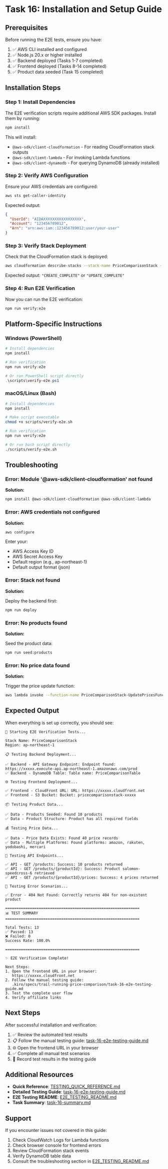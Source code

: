 # Task 16: Installation and Setup Guide

## Prerequisites

Before running the E2E tests, ensure you have:

1. ✅ AWS CLI installed and configured
2. ✅ Node.js 20.x or higher installed
3. ✅ Backend deployed (Tasks 1-7 completed)
4. ✅ Frontend deployed (Tasks 8-14 completed)
5. ✅ Product data seeded (Task 15 completed)

## Installation Steps

### Step 1: Install Dependencies

The E2E verification scripts require additional AWS SDK packages. Install them by running:

```bash
npm install
```

This will install:

- `@aws-sdk/client-cloudformation` - For reading CloudFormation stack outputs
- `@aws-sdk/client-lambda` - For invoking Lambda functions
- `@aws-sdk/client-dynamodb` - For querying DynamoDB (already installed)

### Step 2: Verify AWS Configuration

Ensure your AWS credentials are configured:

```bash
aws sts get-caller-identity
```

Expected output:

```json
{
  "UserId": "AIDAXXXXXXXXXXXXXXXXX",
  "Account": "123456789012",
  "Arn": "arn:aws:iam::123456789012:user/your-user"
}
```

### Step 3: Verify Stack Deployment

Check that the CloudFormation stack is deployed:

```bash
aws cloudformation describe-stacks --stack-name PriceComparisonStack --query "Stacks[0].StackStatus"
```

Expected output: `"CREATE_COMPLETE"` or `"UPDATE_COMPLETE"`

### Step 4: Run E2E Verification

Now you can run the E2E verification:

```bash
npm run verify:e2e
```

## Platform-Specific Instructions

### Windows (PowerShell)

```powershell
# Install dependencies
npm install

# Run verification
npm run verify:e2e

# Or run PowerShell script directly
.\scripts\verify-e2e.ps1
```

### macOS/Linux (Bash)

```bash
# Install dependencies
npm install

# Make script executable
chmod +x scripts/verify-e2e.sh

# Run verification
npm run verify:e2e

# Or run bash script directly
./scripts/verify-e2e.sh
```

## Troubleshooting

### Error: Module '@aws-sdk/client-cloudformation' not found

**Solution:**

```bash
npm install @aws-sdk/client-cloudformation @aws-sdk/client-lambda
```

### Error: AWS credentials not configured

**Solution:**

```bash
aws configure
```

Enter your:

- AWS Access Key ID
- AWS Secret Access Key
- Default region (e.g., ap-northeast-1)
- Default output format (json)

### Error: Stack not found

**Solution:**

Deploy the backend first:

```bash
npm run deploy
```

### Error: No products found

**Solution:**

Seed the product data:

```bash
npm run seed:products
```

### Error: No price data found

**Solution:**

Trigger the price update function:

```bash
aws lambda invoke --function-name PriceComparisonStack-UpdatePricesFunction --payload '{}' response.json
```

## Expected Output

When everything is set up correctly, you should see:

```
🚀 Starting E2E Verification Tests...

Stack Name: PriceComparisonStack
Region: ap-northeast-1

📋 Testing Backend Deployment...

✅ Backend - API Gateway Endpoint: Endpoint found: https://xxxxx.execute-api.ap-northeast-1.amazonaws.com/prod
✅ Backend - DynamoDB Table: Table name: PriceComparisonTable

🌐 Testing Frontend Deployment...

✅ Frontend - CloudFront URL: URL: https://xxxxx.cloudfront.net
✅ Frontend - S3 Bucket: Bucket: pricecomparisonstack-xxxxx

📦 Testing Product Data...

✅ Data - Products Seeded: Found 10 products
✅ Data - Product Structure: Product has all required fields

💰 Testing Price Data...

✅ Data - Price Data Exists: Found 40 price records
✅ Data - Multiple Platforms: Found platforms: amazon, rakuten, yodobashi, mercari

🔌 Testing API Endpoints...

✅ API - GET /products: Success: 10 products returned
✅ API - GET /products/{productId}: Success: Product salomon-speedcross-6 retrieved
✅ API - GET /products/{productId}/prices: Success: 4 prices returned

🚨 Testing Error Scenarios...

✅ Error - 404 Not Found: Correctly returns 404 for non-existent product

============================================================
📊 TEST SUMMARY
============================================================

Total Tests: 13
✅ Passed: 13
❌ Failed: 0
Success Rate: 100.0%

============================================================

✨ E2E Verification Complete!

Next Steps:
1. Open the frontend URL in your browser:
   https://xxxxx.cloudfront.net
2. Follow the manual testing guide:
   .kiro/specs/trail-running-price-comparison/task-16-e2e-testing-guide.md
3. Test the complete user flow
4. Verify affiliate links
```

## Next Steps

After successful installation and verification:

1. ✅ Review the automated test results
2. 📋 Follow the manual testing guide: [task-16-e2e-testing-guide.md](./task-16-e2e-testing-guide.md)
3. 🌐 Open the frontend URL in your browser
4. ✅ Complete all manual test scenarios
5. 📝 Record test results in the testing guide

## Additional Resources

- **Quick Reference**: [TESTING_QUICK_REFERENCE.md](./TESTING_QUICK_REFERENCE.md)
- **Detailed Testing Guide**: [task-16-e2e-testing-guide.md](./task-16-e2e-testing-guide.md)
- **E2E Testing README**: [E2E_TESTING_README.md](./E2E_TESTING_README.md)
- **Task Summary**: [task-16-summary.md](./task-16-summary.md)

## Support

If you encounter issues not covered in this guide:

1. Check CloudWatch Logs for Lambda functions
2. Check browser console for frontend errors
3. Review CloudFormation stack events
4. Verify DynamoDB table data
5. Consult the troubleshooting section in [E2E_TESTING_README.md](./E2E_TESTING_README.md)

